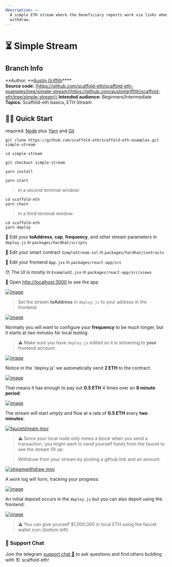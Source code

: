 ```yaml
---
description: >-
  A simple ETH stream where the beneficiary reports work via links when they
  withdraw.
---
```


# ⏳ Simple Stream

## Branch Info

**Author: **[Austin Griffith](https://github.com/austintgriffith)****\
**Source code:** [https://github.com/scaffold-eth/scaffold-eth-examples/tree/simple-stream](https://github.com/austintgriffith/scaffold-eth/tree/simple-stream)\
**Intended audience:** Beginners/Intermediate\
**Topics:** Scaffold-eth basics, ETH Stream

## 🏃‍♀️ Quick Start

required: [Node](https://nodejs.org/dist/latest-v12.x/) plus [Yarn](https://classic.yarnpkg.com/en/docs/install/) and [Git](https://git-scm.com/downloads)

```
git clone https://github.com/scaffold-eth/scaffold-eth-examples.git simple-stream

cd simple-stream

git checkout simple-stream
```

```
yarn install
```

```
yarn start
```

> in a second terminal window:

```
cd scaffold-eth
yarn chain
```

> in a third terminal window:

```
cd scaffold-eth
yarn deploy
```

💼 Edit your **toAddress**, **cap**, **frequency**, and other stream parameters in `deploy.js` in `packages/hardhat/scripts`

🔏 Edit your smart contract `SimpleStream.sol` in `packages/hardhat/contracts`

📝 Edit your frontend `App.jsx` in `packages/react-app/src`

😯 The UI is mostly in `ExampleUI.jsx` in `packages/react-app/src/views`

📱 Open [http://localhost:3000](http://localhost:3000) to see the app

[![image](https://user-images.githubusercontent.com/2653167/117220266-1ad08300-adc4-11eb-9f14-cd794b018299.png)](https://user-images.githubusercontent.com/2653167/117220266-1ad08300-adc4-11eb-9f14-cd794b018299.png)

> Set the stream **toAddress** in `deploy.js` to your address in the frontend:

[![image](https://user-images.githubusercontent.com/2653167/117186936-9c122080-ad98-11eb-9fd6-5e951c3c39d9.png)](https://user-images.githubusercontent.com/2653167/117186936-9c122080-ad98-11eb-9fd6-5e951c3c39d9.png)

Normally you will want to configure your **frequency** to be much longer, but it starts at _two minutes_ for local testing.

> ⚠️ Make sure you have `deploy.js` edited so it is streaming to **your** frontend account:

[![image](https://user-images.githubusercontent.com/2653167/117215801-fec8e380-adbb-11eb-89f8-bca3477652c1.png)](https://user-images.githubusercontent.com/2653167/117215801-fec8e380-adbb-11eb-89f8-bca3477652c1.png)

Notice in the 'deploy.js' we automatically send **2 ETH** to the contract:

[![image](https://user-images.githubusercontent.com/2653167/117216414-f45b1980-adbc-11eb-8d39-9257057f2d31.png)](https://user-images.githubusercontent.com/2653167/117216414-f45b1980-adbc-11eb-8d39-9257057f2d31.png)

That means it has enough to pay out **0.5 ETH** 4 times over an **8 minute period**:

[![image](https://user-images.githubusercontent.com/2653167/117217614-e3aba300-adbe-11eb-85f2-de92f3dd4ebc.png)](https://user-images.githubusercontent.com/2653167/117217614-e3aba300-adbe-11eb-85f2-de92f3dd4ebc.png)

The stream will start _empty_ and flow at a rate of **0.5 ETH** every **two minutes**:

[![faucetstream mov](https://user-images.githubusercontent.com/2653167/117219039-ad235780-adc1-11eb-9f16-828fb00076fb.gif)](https://user-images.githubusercontent.com/2653167/117219039-ad235780-adc1-11eb-9f16-828fb00076fb.gif)

> ⚠️ Since your local node only mines a block when you send a transaction, you might want to send yourself funds from the faucet to see the stream fill up:

> Withdraw from your stream by posting a github link and an amount:

[![streamwithdraw mov](https://user-images.githubusercontent.com/2653167/117219080-bdd3cd80-adc1-11eb-9cb9-5fa2d1005337.gif)](https://user-images.githubusercontent.com/2653167/117219080-bdd3cd80-adc1-11eb-9cb9-5fa2d1005337.gif)

A work log will form, tracking your progress:

[![image](https://user-images.githubusercontent.com/2653167/117219794-3b4c0d80-adc3-11eb-86b4-83961ceeddf2.png)](https://user-images.githubusercontent.com/2653167/117219794-3b4c0d80-adc3-11eb-86b4-83961ceeddf2.png)

An initial deposit occurs in the `deploy.js` but you can also depoit using the frontend:

[![image](https://user-images.githubusercontent.com/2653167/117219949-8a923e00-adc3-11eb-8455-e1d4bc5bc829.png)](https://user-images.githubusercontent.com/2653167/117219949-8a923e00-adc3-11eb-8455-e1d4bc5bc829.png)

> ⚠️ You can give yourself $1,000,000 in local ETH using the faucet wallet icon (bottom left)

### 💬 Support Chat

Join the telegram [support chat 💬](https://t.me/joinchat/KByvmRe5wkR-8F\_zz6AjpA) to ask questions and find others building with 🏗 scaffold-eth!

